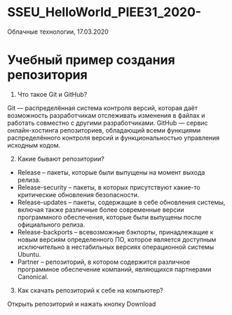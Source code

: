 # SSEU_HelloWorld_PIEE31_2020-
Облачные технологии, 17.03.2020
# Учебный пример создания репозитория
1. Что такое Git и GitHub?

  Git — распределённая система контроля версий, которая даёт возможность разработчикам отслеживать изменения в файлах и работать совместно с другими разработчиками.
GitHub — сервис онлайн-хостинга репозиториев, обладающий всеми функциями распределённого контроля версий и функциональностью управления исходным кодом.

2. Какие бывают репозитории?

- Release – пакеты, которые были выпущены на момент выхода релиза. 
- Release-security – пакеты, в которых присутствуют какие-то критические обновления безопасности. 
- Release-updates – пакеты, содержащие в себе обновления системы, включая также различные более современные версии программного обеспечения, которые были выпущены после официального релиза. 
- Release-backports – всевозможные бэкпорты, принадлежащие к новым версиям определенного ПО, которое является доступным исключительно в нестабильных версиях операционной системы Ubuntu. 
- Partner – репозиторий, в котором содержится различное программное обеспечение компаний, являющихся партнерами Canonical. 

3. Как скачать репозиторий к себе на компьютер?

  Открыть репозиторий и нажать кнопку Download
